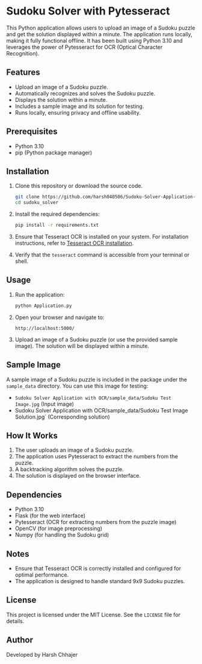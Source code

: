 # Sudoku Solver with Pytesseract

This Python application allows users to upload an image of a Sudoku puzzle and get the solution displayed within a minute. The application runs locally, making it fully functional offline. It has been built using Python 3.10 and leverages the power of Pytesseract for OCR (Optical Character Recognition).

## Features
- Upload an image of a Sudoku puzzle.
- Automatically recognizes and solves the Sudoku puzzle.
- Displays the solution within a minute.
- Includes a sample image and its solution for testing.
- Runs locally, ensuring privacy and offline usability.

## Prerequisites
- Python 3.10
- pip (Python package manager)

## Installation
1. Clone this repository or download the source code.
   ```bash
   git clone https://github.com/harsh040506/Sudoku-Solver-Application-with-OCR
   cd sudoku_solver
   ```

2. Install the required dependencies:
   ```bash
   pip install -r requirements.txt
   ```

3. Ensure that Tesseract OCR is installed on your system. For installation instructions, refer to [Tesseract OCR installation](https://github.com/tesseract-ocr/tesseract).

4. Verify that the `tesseract` command is accessible from your terminal or shell.

## Usage
1. Run the application:
   ```bash
   python Application.py
   ```

2. Open your browser and navigate to:
   ```
   http://localhost:5000/
   ```

3. Upload an image of a Sudoku puzzle (or use the provided sample image). The solution will be displayed within a minute.

## Sample Image
A sample image of a Sudoku puzzle is included in the package under the `sample_data` directory. You can use this image for testing:

- `Sudoku Solver Application with OCR/sample_data/Sudoku Test Image.jpg` (Input image)
- Sudoku Solver Application with OCR/sample_data/Sudoku Test Image Solution.jpg` (Corresponding solution)

## How It Works
1. The user uploads an image of a Sudoku puzzle.
2. The application uses Pytesseract to extract the numbers from the puzzle.
3. A backtracking algorithm solves the puzzle.
4. The solution is displayed on the browser interface.

## Dependencies
- Python 3.10
- Flask (for the web interface)
- Pytesseract (OCR for extracting numbers from the puzzle image)
- OpenCV (for image preprocessing)
- Numpy (for handling the Sudoku grid)

## Notes
- Ensure that Tesseract OCR is correctly installed and configured for optimal performance.
- The application is designed to handle standard 9x9 Sudoku puzzles.

## License
This project is licensed under the MIT License. See the `LICENSE` file for details.

## Author
Developed by Harsh Chhajer
